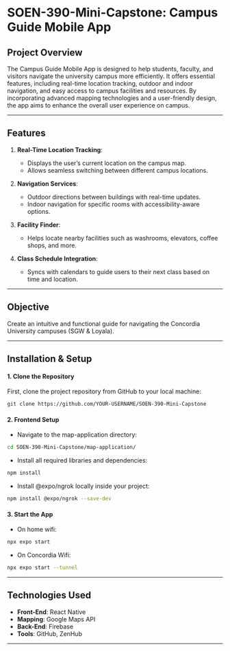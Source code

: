 # SOEN-390-Mini-Capstone: Campus Guide Mobile App

## Project Overview

The Campus Guide Mobile App is designed to help students, faculty, and visitors navigate the university campus more efficiently. It offers essential features, including real-time location tracking, outdoor and indoor navigation, and easy access to campus facilities and resources. By incorporating advanced mapping technologies and a user-friendly design, the app aims to enhance the overall user experience on campus.

---

## Features

1. **Real-Time Location Tracking**:

   - Displays the user’s current location on the campus map.
   - Allows seamless switching between different campus locations.

2. **Navigation Services**:

   - Outdoor directions between buildings with real-time updates.
   - Indoor navigation for specific rooms with accessibility-aware options.

3. **Facility Finder**:

   - Helps locate nearby facilities such as washrooms, elevators, coffee shops, and more.

4. **Class Schedule Integration**:
   - Syncs with calendars to guide users to their next class based on time and location.

---

## Objective

Create an intuitive and functional guide for navigating the Concordia University campuses (SGW & Loyala).

---

## Installation & Setup

#### 1. Clone the Repository

First, clone the project repository from GitHub to your local machine:

```bash
git clone https://github.com/YOUR-USERNAME/SOEN-390-Mini-Capstone
```

#### 2. Frontend Setup

- Navigate to the map-application directory:

```bash
cd SOEN-390-Mini-Capstone/map-application/
```

- Install all required libraries and dependencies:

```bash
npm install
```

- Install @expo/ngrok locally inside your project:

```bash
npm install @expo/ngrok --save-dev
```

#### 3. Start the App

- On home wifi:

```bash
npx expo start
```

- On Concordia Wifi:

```bash
npx expo start --tunnel
```

---

## Technologies Used

- **Front-End**: React Native
- **Mapping**: Google Maps API
- **Back-End**: Firebase
- **Tools**: GitHub, ZenHub

---
